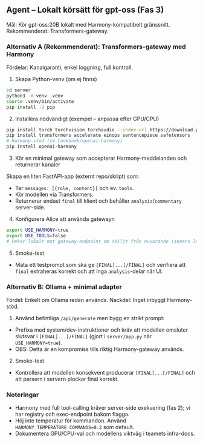## Agent – Lokalt körsätt för gpt-oss (Fas 3)

Mål: Kör gpt-oss:20B lokalt med Harmony-kompatibelt gränssnitt. Rekommenderat: Transformers-gateway.

### Alternativ A (Rekommenderat): Transformers-gateway med Harmony

Fördelar: Kanalgaranti, enkel loggning, full kontroll.

1) Skapa Python-venv (om ej finns)
```bash
cd server
python3 -m venv .venv
source .venv/bin/activate
pip install -U pip
```

2) Installera nödvändigt (exempel – anpassa efter GPU/CPU)
```bash
pip install torch torchvision torchaudio --index-url https://download.pytorch.org/whl/cpu
pip install transformers accelerate einops sentencepiece safetensors
# Harmony-stöd (se Cookbook/openai-harmony)
pip install openai-harmony
```

3) Kör en minimal gateway som accepterar Harmony-meddelanden och returnerar kanaler

Skapa en liten FastAPI-app (externt repo/skript) som:
- Tar `messages: [{role, content}]` och ev. `tools`.
- Kör modellen via Transformers.
- Returnerar endast `final` till klient och behåller `analysis`/`commentary` server-side.

4) Konfigurera Alice att använda gatewayn
```bash
export USE_HARMONY=true
export USE_TOOLS=false
# Pekar lokalt mot gateway-endpoint om skiljt från nuvarande (annars låt /api/chat använda Harmony-meddelanden)
```

5) Smoke-test
- Mata ett testprompt som ska ge `[FINAL]...[/FINAL]` och verifiera att `final` extraheras korrekt och att inga `analysis`-delar når UI.

### Alternativ B: Ollama + minimal adapter

Fördel: Enkelt om Ollama redan används. Nackdel: Inget inbyggt Harmony-stöd.

1) Använd befintliga `/api/generate` men bygg en strikt prompt:
- Prefixa med system/dev-instruktioner och kräv att modellen omsluter slutsvar i `[FINAL]...[/FINAL]` (gjort i `server/app.py` när `USE_HARMONY=true`).
- OBS: Detta är en kompromiss tills riktig Harmony-gateway används.

2) Smoke-test
- Kontrollera att modellen konsekvent producerar `[FINAL]...[/FINAL]` och att parsern i servern plockar final korrekt.

### Noteringar
- Harmony med full tool-calling kräver server-side exekvering (fas 2); vi har registry och exec-endpoint bakom flagga.
- Höj inte temperatur för kommandon. Använd `HARMONY_TEMPERATURE_COMMANDS=0.2` som default.
- Dokumentera GPU/CPU-val och modellens viktväg i teamets infra-docs.


